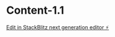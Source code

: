 # Content-1.1

[Edit in StackBlitz next generation editor ⚡️](https://stackblitz.com/~/github.com/ProfessorDutch/Content-1.1)